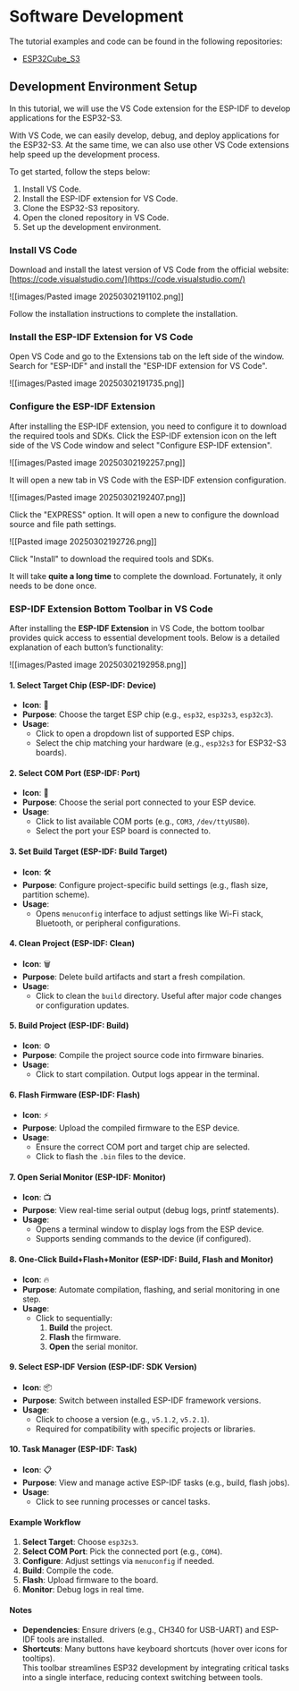 # Software Development

The tutorial examples and code can be found in the following repositories:

- [ESP32Cube_S3](https://github.com/ESP32Cubes/ESP32Cube_S3)
  
## Development Environment Setup

In this tutorial, we will use the VS Code extension for the ESP-IDF to develop applications for the ESP32-S3.

With VS Code, we can easily develop, debug, and deploy applications for the ESP32-S3. At the same time, we can also use other VS Code extensions help speed up the development process.

To get started, follow the steps below:
1. Install VS Code.
2. Install the ESP-IDF extension for VS Code.
3. Clone the ESP32-S3 repository.
4. Open the cloned repository in VS Code.
5. Set up the development environment.

### Install VS Code

Download and install the latest version of VS Code from the official website: [https://code.visualstudio.com/](https://code.visualstudio.com/)

![[images/Pasted image 20250302191102.png]]

Follow the installation instructions to complete the installation.

### Install the ESP-IDF Extension for VS Code

Open VS Code and go to the Extensions tab on the left side of the window. Search for "ESP-IDF" and install the "ESP-IDF extension for VS Code".

![[images/Pasted image 20250302191735.png]]

### Configure the ESP-IDF Extension

After installing the ESP-IDF extension, you need to configure it to download the required tools and SDKs.
Click the ESP-IDF extension icon on the left side of the VS Code window and select "Configure ESP-IDF extension".

![[images/Pasted image 20250302192257.png]]

It will open a new tab in VS Code with the ESP-IDF extension configuration.

![[images/Pasted image 20250302192407.png]]

Click the "EXPRESS" option. It will open a new to configure the download source and file path settings.

![[Pasted image 20250302192726.png]]

Click "Install" to download the required tools and SDKs.

It will take **quite a long time** to complete the download. Fortunately, it only needs to be done once.

### ESP-IDF Extension Bottom Toolbar in VS Code

After installing the **ESP-IDF Extension** in VS Code, the bottom toolbar provides quick access to essential development tools. Below is a detailed explanation of each button’s functionality:

![[images/Pasted image 20250302192958.png]]

#### 1. Select Target Chip (ESP-IDF: Device)

- **Icon**: 🎯  
- **Purpose**: Choose the target ESP chip (e.g., `esp32`, `esp32s3`, `esp32c3`).  
- **Usage**:  
  - Click to open a dropdown list of supported ESP chips.  
  - Select the chip matching your hardware (e.g., `esp32s3` for ESP32-S3 boards).  

#### 2. Select COM Port (ESP-IDF: Port)

- **Icon**: 🔌  
- **Purpose**: Choose the serial port connected to your ESP device.  
- **Usage**:  
  - Click to list available COM ports (e.g., `COM3`, `/dev/ttyUSB0`).  
  - Select the port your ESP board is connected to.  

#### 3. Set Build Target (ESP-IDF: Build Target)

- **Icon**: 🛠️  
- **Purpose**: Configure project-specific build settings (e.g., flash size, partition scheme).  
- **Usage**:  
  - Opens `menuconfig` interface to adjust settings like Wi-Fi stack, Bluetooth, or peripheral configurations.  

#### 4. Clean Project (ESP-IDF: Clean)

- **Icon**: 🗑️  
- **Purpose**: Delete build artifacts and start a fresh compilation.  
- **Usage**:  
  - Click to clean the `build` directory. Useful after major code changes or configuration updates.  
#### 5. Build Project (ESP-IDF: Build)

- **Icon**: ⚙️  
- **Purpose**: Compile the project source code into firmware binaries.  
- **Usage**:  
  - Click to start compilation. Output logs appear in the terminal.  

#### 6. Flash Firmware (ESP-IDF: Flash)

- **Icon**: ⚡  
- **Purpose**: Upload the compiled firmware to the ESP device.  
- **Usage**:  
  - Ensure the correct COM port and target chip are selected.  
  - Click to flash the `.bin` files to the device.  

#### 7. Open Serial Monitor (ESP-IDF: Monitor)

- **Icon**: 📺  
- **Purpose**: View real-time serial output (debug logs, printf statements).  
- **Usage**:  
  - Opens a terminal window to display logs from the ESP device.  
  - Supports sending commands to the device (if configured).  

#### 8. One-Click Build+Flash+Monitor (ESP-IDF: Build, Flash and Monitor)

- **Icon**: 🔥  
- **Purpose**: Automate compilation, flashing, and serial monitoring in one step.  
- **Usage**:  
  - Click to sequentially:  
    1. **Build** the project.  
    2. **Flash** the firmware.  
    3. **Open** the serial monitor.  

#### 9. Select ESP-IDF Version (ESP-IDF: SDK Version)

- **Icon**: 📦  
- **Purpose**: Switch between installed ESP-IDF framework versions.  
- **Usage**:  
  - Click to choose a version (e.g., `v5.1.2`, `v5.2.1`).  
  - Required for compatibility with specific projects or libraries.  

#### 10. Task Manager (ESP-IDF: Task)

- **Icon**: 📋  
- **Purpose**: View and manage active ESP-IDF tasks (e.g., build, flash jobs).  
- **Usage**:  
  - Click to see running processes or cancel tasks.  

#### Example Workflow

1. **Select Target**: Choose `esp32s3`.  
2. **Select COM Port**: Pick the connected port (e.g., `COM4`).  
3. **Configure**: Adjust settings via `menuconfig` if needed.  
4. **Build**: Compile the code.  
5. **Flash**: Upload firmware to the board.  
6. **Monitor**: Debug logs in real time.  

#### Notes

- **Dependencies**: Ensure drivers (e.g., CH340 for USB-UART) and ESP-IDF tools are installed.  
- **Shortcuts**: Many buttons have keyboard shortcuts (hover over icons for tooltips).  
This toolbar streamlines ESP32 development by integrating critical tasks into a single interface, reducing context switching between tools.
